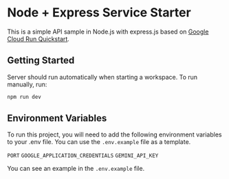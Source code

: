 # Node + Express Service Starter

This is a simple API sample in Node.js with express.js based on [Google Cloud Run Quickstart](https://cloud.google.com/run/docs/quickstarts/build-and-deploy/deploy-nodejs-service).

## Getting Started

Server should run automatically when starting a workspace. To run manually, run:
```sh
npm run dev
```

## Environment Variables

To run this project, you will need to add the following environment variables to your .env file. You can use the `.env.example` file as a template.

`PORT`
`GOOGLE_APPLICATION_CREDENTIALS`
`GEMINI_API_KEY`

You can see an example in the `.env.example` file.